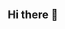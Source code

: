 ## Hi there 👋

<!--
**MarcelQuirijnen/marcelquirijnen** is a ✨ _special_ ✨ repository because its `README.md` (this file) appears on your GitHub profile.

Here are some ideas to get you started:

- 🔭 I’m currently working on using AI to help me interpreting financial statements in my M&Q quest
- 🌱 I’m currently learning to use AI as a developer
- 👯 I’m looking to collaborate on M&A related projects that require software development
- 🤔 I could use some help or opinions about my personal FinTech SAAS venture.
- 💬 Ask me about my SAAS project
-->
